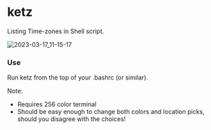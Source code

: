 # ketz
Listing Time-zones in Shell script.

![2023-03-17_11-15-17](https://user-images.githubusercontent.com/95410139/222694490-7109a911-4176-48b0-9163-75e2c7e59f89.png)

### Use
Run ketz from the top of your .bashrc (or similar).

Note: 
- Requires 256 color terminal
- Should be easy enough to change both colors and location picks, should you disagree with the choices!
